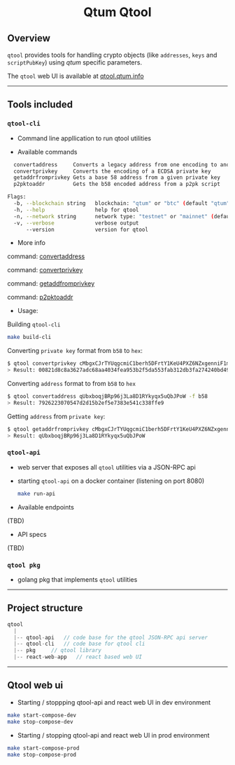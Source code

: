<h1 align="center">
   Qtum Qtool
</h1>

## Overview

`qtool` provides tools for handling crypto objects (like `addresses`, `keys` and `scriptPubKey`) using *qtum* specific parameters.

The `qtool` web UI is available at [qtool.qtum.info](https://qtool.qtum.info)

---

## Tools included

### `qtool-cli` 

- Command line appllication to run qtool utilities

- Available commands

```bash
  convertaddress     Converts a legacy address from one encoding to another
  convertprivkey     Converts the encoding of a ECDSA private key
  getaddrfromprivkey Gets a base 58 address from a given private key
  p2pktoaddr         Gets the b58 encoded address from a p2pk script

Flags:
  -b, --blockchain string   blockchain: "qtum" or "btc" (default "qtum")
  -h, --help                help for qtool
  -n, --network string      network type: "testnet" or "mainnet" (default "mainnet")
  -v, --verbose             verbose output
      --version             version for qtool
```

- More info

command: [convertaddress](./qtool-cli/docs/qtool_convertaddress.md)

command: [convertprivkey](./qtool-cli/docs/qtool_convertprivkey)

command: [getaddfromprivkey](./qtool-cli/docs/qtool_getaddrfromprivkey.md)

command: [p2pktoaddr](./qtool-cli/docs/qtool_p2pktoaddr.md)

- Usage:
  
Building `qtool-cli`
```bash
make build-cli
```
Converting `private key` format from `b58` to `hex`:
```bash
$ qtool convertprivkey cMbgxCJrTYUqgcmiC1berh5DFrtY1KeU4PXZ6NZxgenniF1mXCRk -f b58
> Result: 00821d8c8a3627adc68aa4034fea953b2f5da553fab312db3fa274240bd49f35
```
Converting `address` format to from `b58` to `hex`
```bash
$ qtool convertaddress qUbxboqjBRp96j3La8D1RYkyqx5uQbJPoW -f b58
> Result: 7926223070547d2d15b2ef5e7383e541c338ffe9
```
Getting `address` from `private key`:
```bash
$ qtool getaddrfromprivkey cMbgxCJrTYUqgcmiC1berh5DFrtY1KeU4PXZ6NZxgenniF1mXCRk -n testnet -b qtum -f b58
> Result: qUbxboqjBRp96j3La8D1RYkyqx5uQbJPoW
```


### `qtool-api` 
- web server that exposes all `qtool` utilities via a JSON-RPC api
  
- starting `qtool-api` on a docker container (listening on port 8080)
  ```bash
  make run-api
  ```
- Available endpoints

(TBD)

- API specs

(TBD)

### `qtool pkg`
- golang pkg that implements `qtool` utilities

---

## Project structure

```javascript
qtool
  |
  |-- qtool-api   // code base for the qtool JSON-RPC api server
  |-- qtool-cli   // code base for qtool cli
  |-- pkg     // qtool library
  |-- react-web-app   // react based web UI 
```

---

## Qtool web ui

- Starting / stoppping qtool-api and react web UI in dev environment

```bash
make start-compose-dev
make stop-compose-dev
```

- Starting / stopping qtool-api and react web UI in prod environment

```bash
make start-compose-prod
make stop-compose-prod
```


